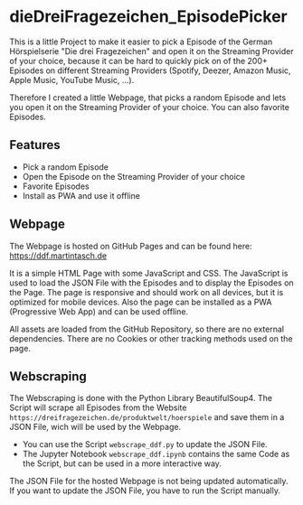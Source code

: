 # dieDreiFragezeichen_EpisodePicker
This is a little Project to make it easier to pick a Episode of the German Hörspielserie "Die drei Fragezeichen" and open it on the Streaming Provider of your choice, because it can be hard to quickly pick on of the 200+ Episodes on different Streaming Providers (Spotify, Deezer, Amazon Music, Apple Music, YouTube Music, ...).

Therefore I created a little Webpage, that picks a random Episode and lets you open it on the Streaming Provider of your choice. You can also favorite Episodes.

## Features
- Pick a random Episode
- Open the Episode on the Streaming Provider of your choice
- Favorite Episodes
- Install as PWA and use it offline


## Webpage
The Webpage is hosted on GitHub Pages and can be found here: 
https://ddf.martintasch.de

It is a simple HTML Page with some JavaScript and CSS. The JavaScript is used to load the JSON File with the Episodes and to display the Episodes on the Page. The page is responsive and should work on all devices, but it is optimized for mobile devices. Also the page can be installed as a PWA (Progressive Web App) and can be used offline.

All assets are loaded from the GitHub Repository, so there are no external dependencies. There are no Cookies or other tracking methods used on the page.

## Webscraping
The Webscraping is done with the Python Library BeautifulSoup4. The Script will scrape all Episodes from the Website `https://dreifragezeichen.de/produktwelt/hoerspiele` and save them in a JSON File, wich will be used by the Webpage.
- You can use the Script `webscrape_ddf.py` to update the JSON File.
- The Jupyter Notebook `webscrape_ddf.ipynb` contains the same Code as the Script, but can be used in a more interactive way.

The JSON File for the hosted Webpage is not being updated automatically. If you want to update the JSON File, you have to run the Script manually.


